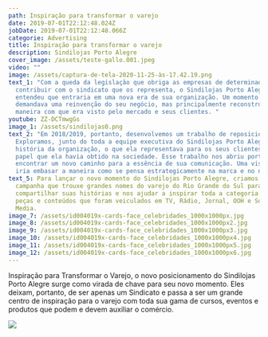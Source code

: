 ```yaml
---
path: Inspiração para transformar o varejo
date: 2019-07-01T22:12:48.024Z
jobDate: 2019-07-01T22:12:48.066Z
categorie: Advertising
title: Inspiração para transformar o varejo
description: Sindilojas Porto Alegre
cover_image: /assets/teste-gallo.001.jpeg
video: ""
image: /assets/captura-de-tela-2020-11-25-às-17.42.19.png
text_1: "Com a queda da legislação que obriga as empresas de determinado setor a
  contribuir com o sindicato que os representa, o Sindilojas Porto Alegre
  entendeu que entraria em uma nova era de sua organização. Um momento que
  demandava uma reinvenção do seu negócio, mas principalmente reconstruir a
  maneira com que era visto pelo mercado e seus clientes. "
youtube: ZZ-DCTmwgGs
image_1: /assets/sindilojas0.png
text_2: "Em 2018/2019, portanto, desenvolvemos um trabalho de reposicionamento.
  Exploramos, junto do toda a equipe executiva do Sindilojas Porto Alegre, a
  história da organização, o que ela representava para os seus clientes e o
  papel que ela havia obtido na sociedade. Esse trabalho nos abriu portas para
  encontrar um novo caminho para a essência de sua comunicação. Uma visão que
  iria embasar a maneira como se pensa estrategicamente na marca e no negócio. "
text_5: Para lançar o novo momento do Sindilojas Porto Alegre, criamos uma
  campanha que trouxe grandes nomes do varejo do Rio Grande do Sul para
  compartilhar suas histórias e nos ajudar a inspirar toda a categoria. Criamos
  peças e conteúdos que foram veiculados em TV, Rádio, Jornal, OOH e Social
  Media.
image_7: /assets/id004019x-cards-face_celebridades_1000x1000px.jpg
image_8: /assets/id004019x-cards-face_celebridades_1000x1000px2.jpg
image_9: /assets/id004019x-cards-face_celebridades_1000x1000px3.jpg
image_10: /assets/id004019x-cards-face_celebridades_1000x1000px4.jpg
image_11: /assets/id004019x-cards-face_celebridades_1000x1000px5.jpg
image_12: /assets/id004019x-cards-face_celebridades_1000x1000px6.jpg
---
```

Inspiração para Transformar o Varejo, o novo posicionamento do Sindilojas Porto Alegre surge como virada de chave para seu novo momento. Eles deixam, portanto, de ser apenas um Sindicato e passa a ser um grande centro de inspiração para o varejo com toda sua gama de cursos, eventos e produtos que podem e devem auxiliar o comércio. 

![](/assets/sindilojas2.png)